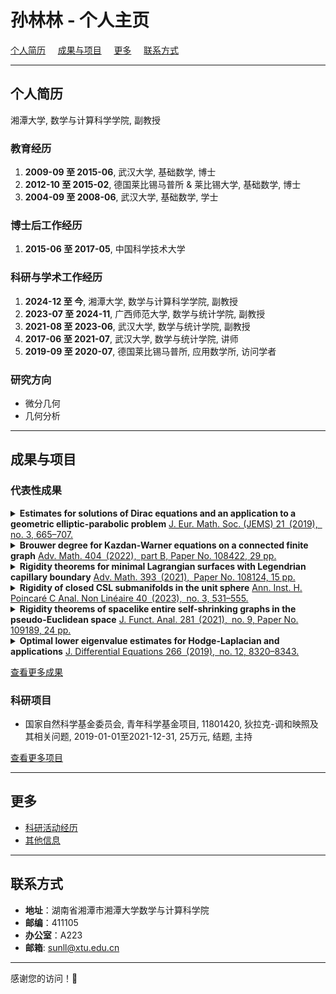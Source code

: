 # 孙林林 - 个人主页
 [个人简历](#个人简历) &nbsp;  &nbsp; [成果与项目](#成果与项目) &nbsp;  &nbsp; [更多](#更多) &nbsp;  &nbsp; [联系方式](#联系方式)

---

## 个人简历

湘潭大学, 数学与计算科学学院, 副教授  

### 教育经历
1. **2009-09 至 2015-06**, 武汉大学, 基础数学, 博士  
2. **2012-10 至 2015-02**, 德国莱比锡马普所 & 莱比锡大学, 基础数学, 博士  
3. **2004-09 至 2008-06**, 武汉大学, 基础数学, 学士

### 博士后工作经历
1. **2015-06 至 2017-05**, 中国科学技术大学  

### 科研与学术工作经历
1. **2024-12 至 今**, 湘潭大学, 数学与计算科学学院, 副教授  
2. **2023-07 至 2024-11**, 广西师范大学, 数学与统计学院, 副教授  
3. **2021-08 至 2023-06**, 武汉大学, 数学与统计学院, 副教授  
4. **2017-06 至 2021-07**, 武汉大学, 数学与统计学院, 讲师  
5. **2019-09 至 2020-07**, 德国莱比锡马普所, 应用数学所, 访问学者  

### 研究方向
- 微分几何
- 几何分析  

---

## 成果与项目

### 代表性成果

<details>
<summary><strong>Estimates for solutions of Dirac equations and an application to a geometric elliptic-parabolic problem</strong>  
<a href="https://doi.org/10.4171/JEMS/847">J. Eur. Math. Soc. (JEMS) 21 (2019), no. 3, 665–707.</a></summary>

- <strong>作者</strong>: Chen, Qun; Jost, Jürgen; <strong>Sun, Linlin</strong>; Zhu, Miaomiao  
- <strong>摘要</strong>: We develop estimates for the solutions and derive existence and uniqueness results of various local boundary value problems for Dirac equations that improve all relevant results known in the literature. With these estimates at hand, we derive a general existence, uniqueness and regularity theorem for solutions of Dirac equations with such boundary conditions. We also apply these estimates to a new nonlinear elliptic-parabolic problem, the Dirac-harmonic heat flow on Riemannian spin manifolds. This problem is motivated by the supersymmetric nonlinear $\sigma$-model and combines a harmonic heat flow type equation with a Dirac equation that depends nonlinearly on the flow.  
</details>

<details>
<summary><strong>Brouwer degree for Kazdan-Warner equations on a connected finite graph</strong>  
<a href="https://doi.org/10.1016/j.aim.2022.108422">Adv. Math. 404 (2022), part B, Paper No. 108422, 29 pp.</a></summary>

- <strong>作者</strong>: <strong>Sun, Linlin</strong>; Wang, Liuquan  
- <strong>摘要</strong>: We study Kazdan-Warner equations on a connected finite graph via the method of the degree theory. Firstly, we prove that all solutions to the Kazdan-Warner equation with nonzero prescribed function are uniformly bounded and the Brouwer degree is well defined. Secondly, we compute the Brouwer degree case by case. As consequences, we give new proofs of some known existence results for the Kazdan-Warner equation on a connected finite graph.  
</details>

<details>
<summary><strong>Rigidity theorems for minimal Lagrangian surfaces with Legendrian capillary boundary</strong>  
<a href="https://doi.org/10.1016/j.aim.2021.108124">Adv. Math. 393 (2021), Paper No. 108124, 15 pp.</a></summary>

- <strong>作者</strong>: Luo, Yong; <strong>Sun, Linlin</strong>  
- <strong>摘要</strong>: In this note, we study minimal Lagrangian surfaces in $\mathbb{B}^4$ with Legendrian capillary boundary on $\mathbb{S}^3$. On the one hand, we prove that any minimal Lagrangian surface in $\mathbb{B}^4$ with Legendrian free boundary on $\mathbb{S}^3$ must be an equatorial plane disk. On the other hand, we show that any annulus type minimal Lagrangian surface in $\mathbb{B}^4$ with Legendrian capillary boundary on $\mathbb{S}^3$ must be congruent to one of the Lagrangian catenoids. These results confirm the conjecture proposed by Li, Wang and Weng [M. Li, G. Wang, L. Weng, Sci. China Math. 64 (2021) 1589–1598].  
</details>

<details>
<summary><strong>Rigidity of closed CSL submanifolds in the unit sphere</strong>  
<a href="https://doi.org/10.4171/aihpc/50">Ann. Inst. H. Poincaré C Anal. Non Linéaire 40 (2023), no. 3, 531–555.</a></summary>

- <strong>作者</strong>: Luo, Yong; <strong>Sun, Linlin</strong>  
- <strong>摘要</strong>: We are concerned with the rigidity of contact stationary Legendrian (CSL) submanifolds, critical points of the volume functional of Legendrian submanifolds in a Sasakian manifold, whose Euler-Lagrange equation is a third order elliptic PDE. We obtain several optimal rigidity theorems for closed CSL submanifolds in the unit sphere by utilizing the maximum principle together with Simons' identity. In particular, we proved that a closed CSL submanifold $M^{n}\subset\mathbb{S}^{2n+1}$ is a totally geodesic sphere or a Calabi 2-torus if  
  \[\left\lvert\mathbf{B}\right\rvert^2 \leq \dfrac{4(n-1)}{n} + \dfrac{3n-2}{n^2} \left\lvert\mathbf{H}\right\rvert^2,\]
  where $\mathbf{B}$ and $\mathbf{H}$ are the second fundamental form and the mean curvature vector. Moreover, an example shows that this assumption is optimal.  
</details>

<details>
<summary><strong>Rigidity theorems of spacelike entire self-shrinking graphs in the pseudo-Euclidean space</strong>  
<a href="https://doi.org/10.1016/j.jfa.2021.109189">J. Funct. Anal. 281 (2021), no. 9, Paper No. 109189, 24 pp.</a></summary>

- <strong>作者</strong>: Qiu, Hongbing; <strong>Sun, Linlin</strong>  
- <strong>摘要</strong>: In this paper, we firstly establish a new volume growth estimate for spacelike entire graphs in the pseudo-Euclidean space $\mathbb{R}^{m+n}_n$. Then by using this volume growth estimate and the Co-Area formula, we prove various rigidity results for spacelike entire self-shrinking graphs.  
</details>

<details>
<summary><strong>Optimal lower eigenvalue estimates for Hodge-Laplacian and applications</strong>  
<a href="https://doi.org/10.1016/j.jde.2018.12.032">J. Differential Equations 266 (2019), no. 12, 8320–8343.</a></summary>

- <strong>作者</strong>: Cui, Qing; <strong>Sun, Linlin</strong>  
- <strong>摘要</strong>: We consider the eigenvalue problem for Hodge-Laplacian on a Riemannian manifold $M$ isometrically immersed into another Riemannian manifold $\bar M$. We first assume the pull back Weitzenb\"{o}ck operator of $\bar M$ bounded from below, and obtain an extrinsic lower bound for the first eigenvalue of Hodge-Laplacian. As applications, we obtain some rigidity results. Second, when the pull back Weitzenb\"{o}ck operator of $\bar M$ bounded from both sides, we give a lower bound of the first eigenvalue by the Ricci curvature of $M$ and some extrinsic geometry. As a consequence, we prove a weak Ejiri type theorem, that is, if the Ricci curvature bounded from below pointwisely by a function of the norm square of the mean curvature vector, then $M$ is a homology sphere. In the end, we give an example to show that all the eigenvalue estimates are optimal when $\bar M$ is the space form.  
</details>

[查看更多成果](publications.md)

### 科研项目
- 国家自然科学基金委员会, 青年科学基金项目, 11801420, 狄拉克-调和映照及其相关问题, 2019-01-01至2021-12-31, 25万元, 结题, 主持

[查看更多项目](projects.md)

---

## 更多
- [科研活动经历](activities.md)
- [其他信息](other_info.md)

---

## 联系方式
- **地址**：湖南省湘潭市湘潭大学数学与计算科学院
- **邮编**：411105
- **办公室**：A223
- **邮箱**: sunll@xtu.edu.cn

---

感谢您的访问！🎉
